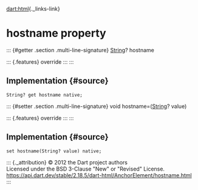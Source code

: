 [dart:html](../../dart-html/dart-html-library){._links-link}

hostname property
=================

::: {#getter .section .multi-line-signature}
[String](../../dart-core/string-class)? hostname

::: {.features}
override
:::
:::

Implementation {#source}
--------------

``` {.language-dart data-language="dart"}
String? get hostname native;
```

::: {#setter .section .multi-line-signature}
void hostname=([String](../../dart-core/string-class)? value)

::: {.features}
override
:::
:::

Implementation {#source}
--------------

``` {.language-dart data-language="dart"}
set hostname(String? value) native;
```

::: {._attribution}
© 2012 the Dart project authors\
Licensed under the BSD 3-Clause \"New\" or \"Revised\" License.\
<https://api.dart.dev/stable/2.18.5/dart-html/AnchorElement/hostname.html>
:::
